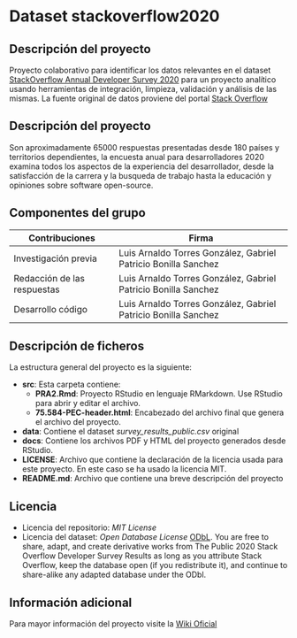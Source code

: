 # Dataset stackoverflow2020

## Descripción del proyecto
Proyecto colaborativo para identificar los datos relevantes en el dataset [StackOverflow Annual Developer Survey 2020](https://www.kaggle.com/aitzaz/stack-overflow-developer-survey-2020) para un proyecto analítico usando herramientas de integración, limpieza, validación y análisis de las mismas. La fuente original de datos proviene del portal [Stack Overflow](https://insights.stackoverflow.com/survey)

## Descripción del proyecto
Son aproximadamente 65000 respuestas presentadas desde 180 países y territorios dependientes, la encuesta anual para desarrolladores 2020 examina todos los aspectos de la experiencia del desarrollador, desde la satisfacción de la carrera y la busqueda de trabajo hasta la educación y opiniones sobre software open-source.

## Componentes del grupo

| Contribuciones   | Firma  |
|------------------|--------|
| Investigación previa  | Luis Arnaldo Torres González, Gabriel Patricio Bonilla Sanchez |
| Redacción de las respuestas  | Luis Arnaldo Torres González, Gabriel Patricio Bonilla Sanchez |
| Desarrollo código  | Luis Arnaldo Torres González, Gabriel Patricio Bonilla Sanchez  |

## Descripción de ficheros
La estructura general del proyecto es la siguiente:

* **src**: Esta carpeta contiene:
  * **PRA2.Rmd**: Proyecto RStudio en lenguaje RMarkdown. Use RStudio para abrir y editar el archivo.
  * **75.584-PEC-header.html**: Encabezado del archivo final que genera el archivo del proyecto.
* **data**: Contiene el dataset *survey_results_public.csv* original
* **docs**: Contiene los archivos PDF y HTML del proyecto generados desde RStudio.
* **LICENSE**: Archivo que contiene la declaración de la licencia usada para este proyecto. En este caso se ha usado la licencia MIT.
* **README.md**: Archivo que contiene una breve descripción del proyecto

## Licencia

* Licencia del repositorio: *MIT License*
* Licencia del dataset: *Open Database License* [ODbL](http://opendatacommons.org/licenses/odbl/1.0/). You are free to share, adapt, and create derivative works from The Public 2020 Stack Overflow Developer Survey Results as long as you attribute Stack Overflow, keep the database open (if you redistribute it), and continue to share-alike any adapted database under the ODbl.

## Información adicional
Para mayor información del proyecto visite la [Wiki Oficial](https://github.com/gpbonillas/stackoverflow2020/wiki)

